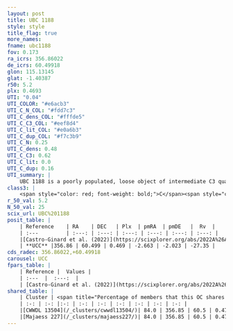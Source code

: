 ```yaml
---
layout: post
title: UBC 1188
style: style
title_flag: true
more_names: 
fname: ubc1188
fov: 0.173
ra_icrs: 356.86022
de_icrs: 60.49918
glon: 115.13145
glat: -1.40387
r50: 5.2
plx: 0.4693
UTI: "0.04"
UTI_COLOR: "#e6acb3"
UTI_C_N_COL: "#fdd7c3"
UTI_C_dens_COL: "#fffde5"
UTI_C_C3_COL: "#eef8d4"
UTI_C_lit_COL: "#e0a6b3"
UTI_C_dup_COL: "#f7c3b9"
UTI_C_N: 0.25
UTI_C_dens: 0.48
UTI_C_C3: 0.62
UTI_C_lit: 0.0
UTI_C_dup: 0.16
UTI_summary: |
    UBC 1188 is a poorly populated, loose object of intermediate C3 quality. It was recently reported in the literature.<br><br><span style="color: #99180f; font-weight: bold;">Warning: </span>This is likely a duplicate object, which shares a large percentage of members with at least one previously reported entry.
class3: |
    <span style="color: red; font-weight: bold;">C</span><span style="color: green; font-weight: bold;">A</span>
r_50_val: 5.2
N_50_val: 25
scix_url: UBC%201188
posit_table: |
    | Reference    | RA    | DEC   | Plx  | pmRA  | pmDE   |  Rv  |
    | :---         | :---: | :---: | :---: | :---: | :---: | :---: |
    |[Castro-Ginard et al. (2022)](https://scixplorer.org/abs/2022A%26A...661A.118C) | 356.92 | 60.49 | 0.46 | -2.66 | -2.03 | -- |
    | **UCC** |356.86 | 60.499 | 0.469 | -2.663 | -2.023 | -27.35 | 
cds_radec: 356.86022,+60.49918
carousel: UCC
fpars_table: |
    | Reference |  Values |
    | :---  |  :---:  |
    | [Castro-Ginard et al. (2022)](https://scixplorer.org/abs/2022A%26A...661A.118C) | `AV=2.313, Dist=2451, logAge=8.276` |
shared_table: |
    | Cluster | <span title="Percentage of members that this OC shares with the ones listed">%</span>   | RA   | DEC   | Plx   | pmRA  | pmDE  | Rv | UTI |
    | :-: | :-: |:-: | :-: | :-: | :-: | :-: | :-: | :-: |
    |[CWWDL 13504](/_clusters/cwwdl13504/)| 84.0 | 356.85 | 60.5 | 0.47 | -2.66 | -2.02 | -27.35 |0.04 |
    |[Majaess 227](/_clusters/majaess227/)| 84.0 | 356.85 | 60.5 | 0.47 | -2.66 | -2.02 | -27.35 |0.49 |
---
```

